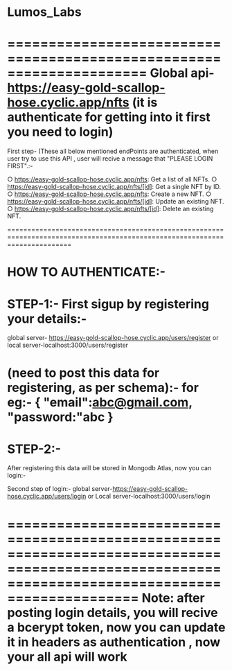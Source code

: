 # Lumos_Labs
=====================================================================
Global api- https://easy-gold-scallop-hose.cyclic.app/nfts (it is authenticate for getting into it first you need to login)
===========================================================================================================================
First step- (These all below mentioned endPoints are authenticated, when user try to use this API , user will recive a message that "PLEASE LOGIN FIRST".:-

○ https://easy-gold-scallop-hose.cyclic.app/nfts: Get a list of all NFTs.
○ https://easy-gold-scallop-hose.cyclic.app/nfts/[id]: Get a single NFT by ID.
○ https://easy-gold-scallop-hose.cyclic.app/nfts: Create a new NFT.
○ https://easy-gold-scallop-hose.cyclic.app/nfts/[id]: Update an existing NFT.
○ https://easy-gold-scallop-hose.cyclic.app/nfts/[id]: Delete an existing NFT.

============================================================================================================================

 HOW TO AUTHENTICATE:-
==========================================
 STEP-1:-
 First sigup by registering your details:-
========================================== 
 global server- https://easy-gold-scallop-hose.cyclic.app/users/register
         or
 local server-localhost:3000/users/register
 
 (need to post this data for registering, as per schema):-
 for eg:-
 {
   "email":abc@gmail.com,
   "password:"abc
 }
==============================================
STEP-2:-
===============================================
After registering this data will be stored in Mongodb Atlas, now you can login:-

Second step of login:-
global server-https://easy-gold-scallop-hose.cyclic.app/users/login
                or
Local server-localhost:3000/users/login

==================================================================================================================================================
Note: after posting login details, you will recive a bcerypt token, now you can update it in headers as authentication , now your all api will work
==================================================================================================================================================
 
 
 
 
   

